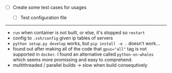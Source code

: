 - [ ] Create some test cases for usages
  - [ ] Test configuration file


---

- `run` when container is not built, or else, it's stopped so `restart`
- config to `.ssh/config` given ip tables of servers
- `python setup.py develop` works, but `pip install -e .` doesn't work...
- found out after making all of the code that `gpus="all"` tag is not supported in `docker`. I found an alternative called `python-on-whales` which seems more promissing and easy to comprehend.
- multithreaded / parallel builds -> slow when build consequtively
